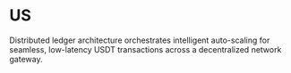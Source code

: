 # US
Distributed ledger architecture orchestrates intelligent auto-scaling for seamless, low-latency USDT transactions across a decentralized network gateway.
